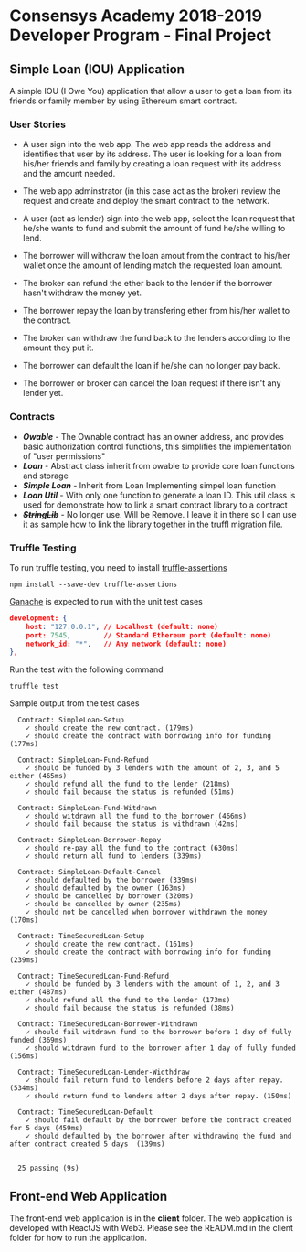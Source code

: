 # Consensys Academy 2018-2019 Developer Program - Final Project

## Simple Loan (IOU) Application
A simple IOU (I Owe You) application that allow a user to get a loan from its friends or family member by using Ethereum smart contract. 

### User Stories
* A user sign into the web app. The web app reads the address and identifies that user by its address. The user is looking for a loan from his/her friends and family by creating a loan request with its address and the amount needed.

* The web app adminstrator (in this case act as the broker) review the request and create and deploy the smart contract to the network.

* A user (act as lender) sign into the web app, select the loan request that he/she wants to fund and submit the amount of fund he/she willing to lend.

* The borrower will withdraw the loan amout from the contract to his/her wallet once the amount of lending match the requested loan amount.

* The broker can refund the ether back to the lender if the borrower hasn't withdraw the money yet.

* The borrower repay the loan by transfering ether from his/her wallet to the contract.

* The broker can withdraw the fund back to the lenders according to the amount they put it.

* The borrower can default the loan if he/she can no longer pay back.

* The borrower or broker can cancel the loan request if there isn't any lender yet.

### Contracts
* **_Owable_** - The Ownable contract has an owner address, and provides basic authorization control functions, this simplifies the implementation of "user permissions"
* **_Loan_** - Abstract class inherit from owable to provide core loan functions and storage
* **_Simple Loan_** - Inherit from Loan Implementing simpel loan function
* **_Loan Util_** - With only one function to generate a loan ID. This util class is used for demonstrate how to link a smart contract library to a contract
* ~~**_StringLib_**~~ - No longer use. Will be Remove. I leave it in there so I can use it as sample how to link the library together in the truffl migration file.

### Truffle Testing
To run truffle testing, you need to install [truffle-assertions](https://www.npmjs.com/package/truffle-assertions)

```
npm install --save-dev truffle-assertions
```

[Ganache](https://truffleframework.com/ganache) is expected to run with the unit test cases
```json
development: {
    host: "127.0.0.1", // Localhost (default: none)
    port: 7545,        // Standard Ethereum port (default: none)
    network_id: "*",   // Any network (default: none)
},
```

Run the test with the following command
```
truffle test
```
Sample output from the test cases
```
  Contract: SimpleLoan-Setup
    ✓ should create the new contract. (179ms)
    ✓ should create the contract with borrowing info for funding (177ms)

  Contract: SimpleLoan-Fund-Refund
    ✓ should be funded by 3 lenders with the amount of 2, 3, and 5 either (465ms)
    ✓ should refund all the fund to the lender (218ms)
    ✓ should fail because the status is refunded (51ms)

  Contract: SimpleLoan-Fund-Witdrawn
    ✓ should witdrawn all the fund to the borrower (466ms)
    ✓ should fail because the status is withdrawn (42ms)

  Contract: SimpleLoan-Borrower-Repay
    ✓ should re-pay all the fund to the contract (630ms)
    ✓ should return all fund to lenders (339ms)

  Contract: SimpleLoan-Default-Cancel
    ✓ should defaulted by the borrower (339ms)
    ✓ should defaulted by the owner (163ms)
    ✓ should be cancelled by borrower (320ms)
    ✓ should be cancelled by owner (235ms)
    ✓ should not be cancelled when borrower withdrawn the money (170ms)

  Contract: TimeSecuredLoan-Setup
    ✓ should create the new contract. (161ms)
    ✓ should create the contract with borrowing info for funding (239ms)

  Contract: TimeSecuredLoan-Fund-Refund
    ✓ should be funded by 3 lenders with the amount of 1, 2, and 3 either (487ms)
    ✓ should refund all the fund to the lender (173ms)
    ✓ should fail because the status is refunded (38ms)

  Contract: TimeSecuredLoan-Borrower-Withdrawn
    ✓ should fail witdrawn fund to the borrower before 1 day of fully funded (369ms)
    ✓ should witdrawn fund to the borrower after 1 day of fully funded (156ms)

  Contract: TimeSecuredLoan-Lender-Widthdraw
    ✓ should fail return fund to lenders before 2 days after repay. (534ms)
    ✓ should return fund to lenders after 2 days after repay. (150ms)

  Contract: TimeSecuredLoan-Default
    ✓ should fail default by the borrower before the contract created for 5 days (459ms)
    ✓ should defaulted by the borrower after withdrawing the fund and after contract created 5 days  (139ms)


  25 passing (9s)
```

## Front-end Web Application
The front-end web application is in the **client** folder. The web application is developed with ReactJS with Web3. Please see the READM.md in the client folder for how to run the application.

